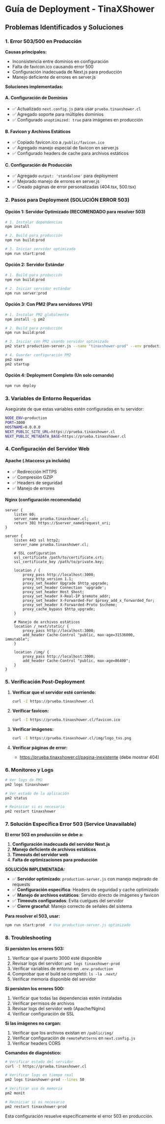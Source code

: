 # Guía de Deployment - TinaXShower

## Problemas Identificados y Soluciones

### 1. Error 503/500 en Producción

**Causas principales:**
- Inconsistencia entre dominios en configuración
- Falta de favicon.ico causando error 500
- Configuración inadecuada de Next.js para producción
- Manejo deficiente de errores en server.js

**Soluciones implementadas:**

#### A. Configuración de Dominios
- ✅ Actualizado `next.config.js` para usar `prueba.tinaxshower.cl`
- ✅ Agregado soporte para múltiples dominios
- ✅ Configurado `unoptimized: true` para imágenes en producción

#### B. Favicon y Archivos Estáticos
- ✅ Copiado favicon.ico a `/public/favicon.ico`
- ✅ Agregado manejo especial de favicon en server.js
- ✅ Configurado headers de cache para archivos estáticos

#### C. Configuración de Producción
- ✅ Agregado `output: 'standalone'` para deployment
- ✅ Mejorado manejo de errores en server.js
- ✅ Creado páginas de error personalizadas (404.tsx, 500.tsx)

### 2. Pasos para Deployment (SOLUCIÓN ERROR 503)

#### Opción 1: Servidor Optimizado (RECOMENDADO para resolver 503)
```bash
# 1. Instalar dependencias
npm install

# 2. Build para producción
npm run build:prod

# 3. Iniciar servidor optimizado
npm run start:prod
```

#### Opción 2: Servidor Estándar
```bash
# 1. Build para producción
npm run build:prod

# 2. Iniciar servidor estándar
npm run server:prod
```

#### Opción 3: Con PM2 (Para servidores VPS)
```bash
# 1. Instalar PM2 globalmente
npm install -g pm2

# 2. Build para producción
npm run build:prod

# 3. Iniciar con PM2 usando servidor optimizado
pm2 start production-server.js --name "tinaxshower-prod" --env production

# 4. Guardar configuración PM2
pm2 save
pm2 startup
```

#### Opción 4: Deployment Completo (Un solo comando)
```bash
npm run deploy
```

### 3. Variables de Entorno Requeridas

Asegúrate de que estas variables estén configuradas en tu servidor:

```bash
NODE_ENV=production
PORT=3000
HOSTNAME=0.0.0.0
NEXT_PUBLIC_SITE_URL=https://prueba.tinaxshower.cl
NEXT_PUBLIC_METADATA_BASE=https://prueba.tinaxshower.cl
```

### 4. Configuración del Servidor Web

#### Apache (.htaccess ya incluido)
- ✅ Redirección HTTPS
- ✅ Compresión GZIP
- ✅ Headers de seguridad
- ✅ Manejo de errores

#### Nginx (configuración recomendada)
```nginx
server {
    listen 80;
    server_name prueba.tinaxshower.cl;
    return 301 https://$server_name$request_uri;
}

server {
    listen 443 ssl http2;
    server_name prueba.tinaxshower.cl;
    
    # SSL configuration
    ssl_certificate /path/to/certificate.crt;
    ssl_certificate_key /path/to/private.key;
    
    location / {
        proxy_pass http://localhost:3000;
        proxy_http_version 1.1;
        proxy_set_header Upgrade $http_upgrade;
        proxy_set_header Connection 'upgrade';
        proxy_set_header Host $host;
        proxy_set_header X-Real-IP $remote_addr;
        proxy_set_header X-Forwarded-For $proxy_add_x_forwarded_for;
        proxy_set_header X-Forwarded-Proto $scheme;
        proxy_cache_bypass $http_upgrade;
    }
    
    # Manejo de archivos estáticos
    location /_next/static/ {
        proxy_pass http://localhost:3000;
        add_header Cache-Control "public, max-age=31536000, immutable";
    }
    
    location /img/ {
        proxy_pass http://localhost:3000;
        add_header Cache-Control "public, max-age=86400";
    }
}
```

### 5. Verificación Post-Deployment

1. **Verificar que el servidor esté corriendo:**
   ```bash
   curl -I https://prueba.tinaxshower.cl
   ```

2. **Verificar favicon:**
   ```bash
   curl -I https://prueba.tinaxshower.cl/favicon.ico
   ```

3. **Verificar imágenes:**
   ```bash
   curl -I https://prueba.tinaxshower.cl/img/logo_txs.png
   ```

4. **Verificar páginas de error:**
   - https://prueba.tinaxshower.cl/pagina-inexistente (debe mostrar 404)

### 6. Monitoreo y Logs

```bash
# Ver logs de PM2
pm2 logs tinaxshower

# Ver estado de la aplicación
pm2 status

# Reiniciar si es necesario
pm2 restart tinaxshower
```

### 7. Solución Específica Error 503 (Service Unavailable)

**El error 503 en producción se debe a:**
1. **Configuración inadecuada del servidor Next.js**
2. **Manejo deficiente de archivos estáticos**
3. **Timeouts del servidor web**
4. **Falta de optimizaciones para producción**

**SOLUCIÓN IMPLEMENTADA:**
- ✅ **Servidor optimizado**: `production-server.js` con manejo mejorado de requests
- ✅ **Configuración específica**: Headers de seguridad y cache optimizado
- ✅ **Manejo de archivos estáticos**: Servido directo de imágenes y favicon
- ✅ **Timeouts configurados**: Evita cuelgues del servidor
- ✅ **Cierre graceful**: Manejo correcto de señales del sistema

**Para resolver el 503, usar:**
```bash
npm run start:prod  # Usa production-server.js optimizado
```

### 8. Troubleshooting

**Si persisten los errores 503:**
1. Verificar que el puerto 3000 esté disponible
2. Revisar logs del servidor: `pm2 logs tinaxshower-prod`
3. Verificar variables de entorno en `.env.production`
4. Comprobar que el build se completó: `ls -la .next/`
5. Verificar memoria disponible del servidor

**Si persisten los errores 500:**
1. Verificar que todas las dependencias estén instaladas
2. Verificar permisos de archivos
3. Revisar logs del servidor web (Apache/Nginx)
4. Verificar configuración de SSL

**Si las imágenes no cargan:**
1. Verificar que los archivos existan en `/public/img/`
2. Verificar configuración de `remotePatterns` en `next.config.js`
3. Verificar headers CORS

**Comandos de diagnóstico:**
```bash
# Verificar estado del servidor
curl -I https://prueba.tinaxshower.cl

# Verificar logs en tiempo real
pm2 logs tinaxshower-prod --lines 50

# Verificar uso de memoria
pm2 monit

# Reiniciar si es necesario
pm2 restart tinaxshower-prod
```

Esta configuración resuelve específicamente el error 503 en producción.